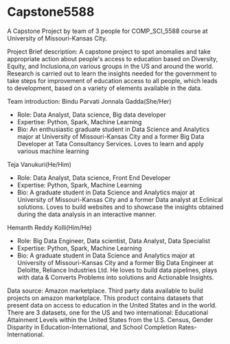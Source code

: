 # Capstone5588
A Capstone Project by team of 3 people for COMP_SCI_5588 course at University of Missouri-Kansas City.

Project Brief description:
A capstone project to spot anomalies and take appropriate action about people's access to education based on Diversity, Equity, and Inclusiona,on various groups in the US and around the world. Research is carried out to learn the insights needed for the government to take steps for improvement of education access to all people, which leads to development, based on a variety of elements available in the data.

Team introduction:
Bindu Parvati Jonnala Gadda(She/Her)
* Role: Data Analyst, Data science, Big data developer
* Expertise: Python, Spark, Machine Learning
* Bio: An enthusiastic graduate student in Data Science and Analytics major at University of Missouri-Kansas City and a former Big Data Developer at Tata Consultancy Services. Loves to learn and apply various machine learning 
    
Teja Vanukuri(He/Him)
* Role: Data Analyst, Data science, Front End Developer
* Expertise: Python, Spark, Machine Learning
* Bio: A graduate student in Data Science and Analytics major at University of Missouri-Kansas City and a former Data analyst at Eclinical solutions. Loves to build websites and to showcase the insights obtained during the data analysis in an interactive manner.

Hemanth Reddy Kolli(Him/He)
* Role: Big Data Engineer, Data scientist, Data Analyst, Data Specialist
* Expertise: Python, Spark, Machine Learning
* Bio: A graduate student in Data Science and Analytics major at University of Missouri-Kansas City and a former Big Data Engineer at Deloitte, Reliance Industries Ltd. He loves to build data pipelines, plays with data & Converts Problems into solutions and Actionable Insights.  


Data source:
Amazon marketplace. Third party data available to build projects on amazon marketplace.
This product contains datasets that present data on access to education in the United States and in the world. 
There are 3 datasets, one for the US and two international: Educational Attainment Levels within the United States from the U.S. Census, Gender Disparity in Education-International, and School Completion Rates-International.
